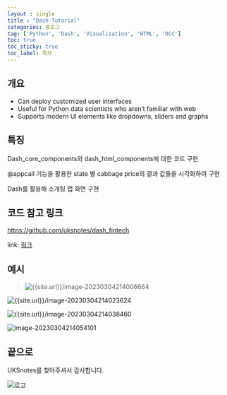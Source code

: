 ```yaml
---
layout : single
title : "Dash Tutorial"
categories: 블로그
tag: ['Python', 'Dash', 'Visualization', 'HTML', 'DCC']
toc: true
toc_sticky: true
toc_label: 목차
---
```


## 개요

- Can deploy customized user interfaces 
- Useful for Python data scientists who aren’t familiar with web
- Supports modern UI elements like dropdowns, sliders and graphs


## 특징

Dash_core_components와 dash_html_components에 대한 코드 구현 

@appcall 기능을 활용한 state 별 cabbage price의 결과 값들을 시각화하여 구현

Dash를 활용해 소개팅 앱 화면 구현

## 코드 참고 링크

https://github.com/uksnotes/dash_fintech

link: [링크](https://github.com/uksnotes/dash_fintech)

## 예시

> ![{{site.url}}/image-20230304214006664]({{site.url}}/images/2023-02-26-first/image-20230304214006664.png)



![{{site.url}}/image-20230304214023624]({{site.url}}/images/2023-02-26-first/image-20230304214023624.png)



![{{site.url}}/image-20230304214038460]({{site.url}}/images/2023-02-26-first/image-20230304214038460.png)

![image-20230304214054101]({{site.url}}/images/2023-02-26-first/image-20230304214054101.png)




## 끝으로

UKSnotes를 찾아주셔서 감사합니다.

![로고]({{site.url}}/images/2023-03-03-first/로고.png)

